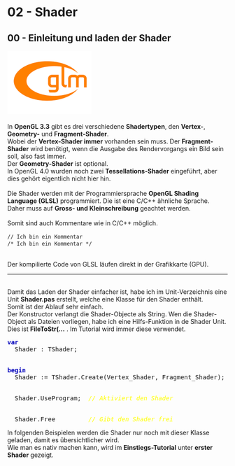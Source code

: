 <html>
    <b><h1>02 - Shader</h1></b>
    <b><h2>00 - Einleitung und laden der Shader</h2></b>
<img src="image.png" alt="Selfhtml"><br><br>
In <b>OpenGL 3.3</b> gibt es drei verschiedene <b>Shadertypen</b>, den <b>Vertex-</b>, <b>Geometry-</b> und <b>Fragment-Shader</b>.<br>
Wobei der <b>Vertex-Shader immer</b> vorhanden sein muss. Der <b>Fragment-Shader</b> wird benötigt, wenn die Ausgabe des Rendervorgangs ein Bild sein soll, also fast immer.<br>
Der <b>Geometry-Shader</b> ist optional.<br>
In OpenGL 4.0 wurden noch zwei <b>Tessellations-Shader</b> eingeführt, aber dies gehört eigentlich nicht hier hin.<br>
<br>
Die Shader werden mit der Programmiersprache <b>OpenGL Shading Language (GLSL)</b> programmiert. Die ist eine C/C++ ähnliche Sprache.<br>
Daher muss auf <b>Gross- und Kleinschreibung</b> geachtet werden.<br>
<br>
Somit sind auch Kommentare wie in C/C++ möglich.<br>
<pre><code>// Ich bin ein Kommentar
/* Ich bin ein Kommentar */</code></pre>
<br>
Der kompilierte Code von GLSL läufen direkt in der Grafikkarte (GPU).<br>
<hr><br>
Damit das Laden der Shader einfacher ist, habe ich im Unit-Verzeichnis eine Unit <b>Shader.pas</b> erstellt, welche eine Klasse für den Shader enthält.<br>
Somit ist der Ablauf sehr einfach.<br>
Der Konstructor verlangt die Shader-Objecte als String. Wen die Shader-Object als Dateien vorliegen, habe ich eine Hilfs-Funktion in de Shader Unit.<br>
Dies ist <b>FileToStr(...</b> . Im Tutorial wird immer diese verwendet.<br>
<pre><code=pascal><b><font color="0000BB">var</font></b>
  Shader : TShader;
<br>
<b><font color="0000BB">begin</font></b>
  Shader := TShader.Create(Vertex_Shader, Fragment_Shader);  <i><font color="#FFFF00">// Shader laden</font></i>
<br>
  Shader.UseProgram;  <i><font color="#FFFF00">// Aktiviert den Shader</font></i>
<br>
  Shader.Free         <i><font color="#FFFF00">// Gibt den Shader frei</font></i></code></pre>
In folgenden Beispielen werden die Shader nur noch mit dieser Klasse geladen, damit es übersichtlicher wird.<br>
Wie man es nativ machen kann, wird im <b>Einstiegs-Tutorial</b> unter <b>erster Shader</b> gezeigt.<br>
<br>
</html>
